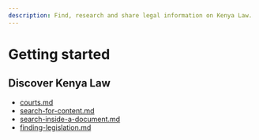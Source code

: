 ```yaml
---
description: Find, research and share legal information on Kenya Law.
---
```


# Getting started

## Discover Kenya Law

* [courts.md](judgments/courts.md "mention")
* [search-for-content.md](finding-information/search-for-content.md "mention")
* [search-inside-a-document.md](working-with-a-document/search-inside-a-document.md "mention")
* [finding-legislation.md](legislation/finding-legislation.md "mention")